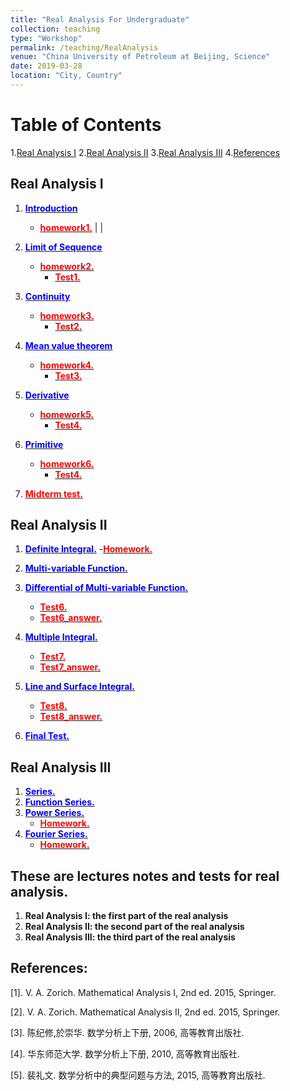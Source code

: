 ```yaml
---
title: "Real Analysis For Undergraduate"
collection: teaching
type: "Workshop"
permalink: /teaching/RealAnalysis
venue: "China University of Petroleum at Beijing, Science"
date: 2019-03-28
location: "City, Country"
---
```


# Table of Contents
1.[Real Analysis I](#analysis1)
2.[Real Analysis II](#analysis2)
3.[Real Analysis III](#analysis3)
4.[References](#references)

<a name="analysis1"></a>
## Real Analysis I

1. [<span style="color:blue">**Introduction**</span>](http://wuguoning.github.io/files/analysis/introduction.pdf)
   - [<span style="color:red">**homework1.**</span>](http://wuguoning.github.io/files/analysis/homework1.pdf)                                                                                                  |             |
2. [<span style="color:blue">**Limit of Sequence**</span>](http://wuguoning.github.io/files/analysis/limits.pdf) 
   - [<span style="color:red">**homework2.**</span>](http://wuguoning.github.io/files/analysis/homework2.pdf) 
     - [<span style="color:red">**Test1.**</span>](http://wuguoning.github.io/files/analysis/test1.pdf)

3. [<span style="color:blue">**Continuity**</span>](http://wuguoning.github.io/files/analysis/continuity.pdf)
   - [<span style="color:red">**homework3.**</span>](http://wuguoning.github.io/files/analysis/homework3.pdf)
     - [<span style="color:red">**Test2.**</span>](http://wuguoning.github.io/files/analysis/test2.pdf)

4. [<span style="color:blue">**Mean value theorem**</span>](http://wuguoning.github.io/files/analysis/meanvalue.pdf)
   - [<span style="color:red">**homework4.**</span>](http://wuguoning.github.io/files/analysis/homework4.pdf)
     - [<span style="color:red">**Test3.**</span>](http://wuguoning.github.io/files/analysis/test3.pdf)

5. [<span style="color:blue">**Derivative**</span>](http://wuguoning.github.io/files/analysis/derivative.pdf)
   - [<span style="color:red">**homework5.**</span>](http://wuguoning.github.io/files/analysis/homework5.pdf)
     - [<span style="color:red">**Test4.**</span>](http://wuguoning.github.io/files/analysis/test4.pdf)

6. [<span style="color:blue">**Primitive**</span>](http://wuguoning.github.io/files/analysis/primitive.pdf)
   - [<span style="color:red">**homework6.**</span>](http://wuguoning.github.io/files/analysis/primitive_homework.pdf) 
     - [<span style="color:red">**Test4.**</span>](http://wuguoning.github.io/files/analysis/test4.pdf)

7. [<span style="color:red">**Midterm test.**</span>](http://wuguoning.github.io/files/analysis/midtermtest18-19-1.pdf)


<a name="analysis2"></a>
## Real Analysis II
1. [<span style="color:blue">**Definite Integral.**</span>](http://wuguoning.github.io/files/analysis/integral.pdf)
   -[<span style="color:red">**Homework.**</span>](http://wuguoning.github.io/files/analysis/integral_homework.pdf)

2. [<span style="color:blue">**Multi-variable Function.**</span>](http://wuguoning.github.io/files/analysis/mul_var_fun.pdf)
3. [<span style="color:blue">**Differential of Multi-variable Function.**</span>](http://wuguoning.github.io/files/analysis/diff_multi_var.pdf)
    * [<span style="color:red">**Test6.**</span>](http://wuguoning.github.io/files/analysis/test6.pdf)
    * [<span style="color:red">**Test6_answer.**</span>](http://wuguoning.github.io/files/analysis/mulvar_diff_test_ans.pdf)
4. [<span style="color:blue">**Multiple Integral.**</span>](http://wuguoning.github.io/files/analysis/mul_int.pdf)
    * [<span style="color:red">**Test7.**</span>](http://wuguoning.github.io/files/analysis/mul_int_test.pdf)
    * [<span style="color:red">**Test7_answer.**</span>](http://wuguoning.github.io/files/analysis/mulvar_int_test_ans.pdf)
5. [<span style="color:blue">**Line and Surface Integral.**</span>](http://wuguoning.github.io/analysis/files/line_and_surface.pdf)
    * [<span style="color:red">**Test8.**</span>](http://wuguoning.github.io/files/analysis/line_surface_int_test.pdf)
    * [<span style="color:red">**Test8_answer.**</span>](http://wuguoning.github.io/files/analysis/lineSurface_test_ans.pdf)
6. [<span style="color:blue">**Final Test.**</span>](http://wuguoning.github.io/files/analysis/2018-2019-2-final-test-and-ans.pdf)

<a name="analysis3"></a>
## Real Analysis III
1. [<span style="color:blue">**Series.**</span>](http://wuguoning.github.io/files/analysis/series.pdf)
2. [<span style="color:blue">**Function Series.**</span>](http://wuguoning.github.io/files/analysis/function_series.pdf)
3. [<span style="color:blue">**Power Series.**</span>](http://wuguoning.github.io/files/analysis/powerSeries.pdf)
    * [<span style="color:red">**Homework.**</span>](http://wuguoning.github.io/files/analysis/homework_power_series.pdf)
4. [<span style="color:blue">**Fourier Series.**</span>](http://wuguoning.github.io/files/analysis/fourierSeries.pdf)
    * [<span style="color:red">**Homework.**</span>](http://wuguoning.github.io/files/analysis/homework_fourier_series.pdf)


## These are lectures notes and tests for real analysis.
  1. **Real Analysis I: the first part of the real analysis**
  2. **Real Analysis II: the second part of the real analysis**
  3. **Real Analysis III: the third part of the real analysis**


<a name="analysis3"></a>
## References:
  [1]. V. A. Zorich. Mathematical Analysis I, 2nd ed. 2015, Springer.

  [2]. V. A. Zorich. Mathematical Analysis II, 2nd ed. 2015, Springer.

  [3]. 陈纪修,於崇华. 数学分析上下册, 2006, 高等教育出版社.

  [4]. 华东师范大学. 数学分析上下册, 2010, 高等教育出版社.

  [5]. 裴礼文. 数学分析中的典型问题与方法, 2015, 高等教育出版社.
